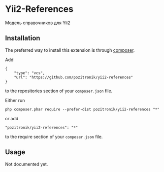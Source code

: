 Yii2-References
===========================
Модель справочников для Yii2

Installation
------------

The preferred way to install this extension is through [composer](http://getcomposer.org/download/).


Add

```
{
	"type": "vcs",
	"url": "https://github.com/pozitronik/yii2-references"
} 
```

to the repositories section of your `composer.json` file.

Either run

```
php composer.phar require --prefer-dist pozitronik/yii2-references "*"
```

or add

```
"pozitronik/yii2-references": "*"
```

to the require section of your `composer.json` file.


Usage
-----
Not documented yet.
